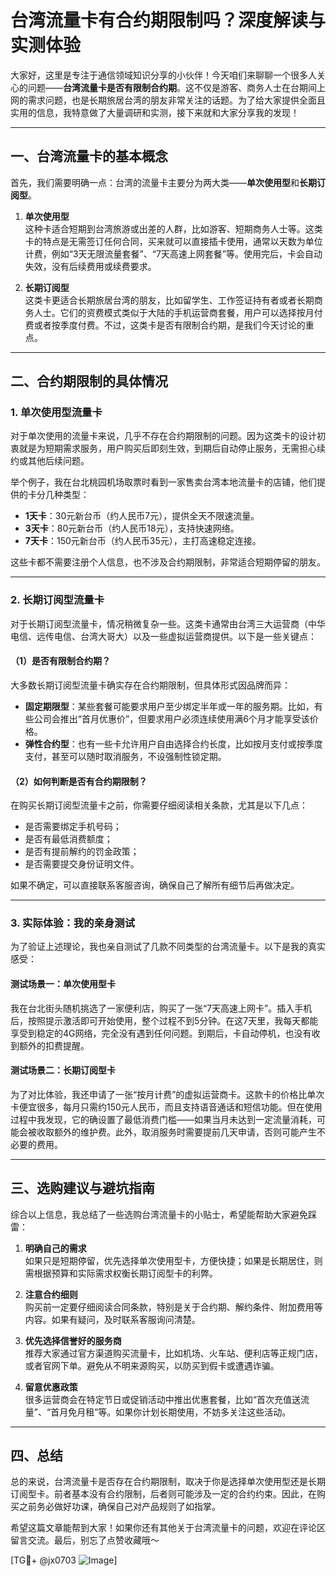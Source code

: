 # 台湾流量卡有合约期限制吗？深度解读与实测体验

大家好，这里是专注于通信领域知识分享的小伙伴！今天咱们来聊聊一个很多人关心的问题——**台湾流量卡是否有限制合约期**。这不仅是游客、商务人士在台期间上网的需求问题，也是长期旅居台湾的朋友非常关注的话题。为了给大家提供全面且实用的信息，我特意做了大量调研和实测，接下来就和大家分享我的发现！

---

## **一、台湾流量卡的基本概念**

首先，我们需要明确一点：台湾的流量卡主要分为两大类——**单次使用型**和**长期订阅型**。

1. **单次使用型**  
   这种卡适合短期到台湾旅游或出差的人群，比如游客、短期商务人士等。这类卡的特点是无需签订任何合同，买来就可以直接插卡使用，通常以天数为单位计费，例如“3天无限流量套餐”、“7天高速上网套餐”等。使用完后，卡会自动失效，没有后续费用或续费要求。

2. **长期订阅型**  
   这类卡更适合长期旅居台湾的朋友，比如留学生、工作签证持有者或者长期商务人士。它们的资费模式类似于大陆的手机运营商套餐，用户可以选择按月付费或者按季度付费。不过，这类卡是否有限制合约期，是我们今天讨论的重点。

---

## **二、合约期限制的具体情况**

### 1. 单次使用型流量卡  
对于单次使用的流量卡来说，几乎不存在合约期限制的问题。因为这类卡的设计初衷就是为短期需求服务，用户购买后即刻生效，到期后自动停止服务，无需担心续约或其他后续问题。

举个例子，我在台北桃园机场取票时看到一家售卖台湾本地流量卡的店铺，他们提供的卡分几种类型：
- **1天卡**：30元新台币（约人民币7元），提供全天不限速流量。
- **3天卡**：80元新台币（约人民币18元），支持快速网络。
- **7天卡**：150元新台币（约人民币35元），主打高速稳定连接。

这些卡都不需要注册个人信息，也不涉及合约期限制，非常适合短期停留的朋友。

---

### 2. 长期订阅型流量卡  
对于长期订阅型流量卡，情况稍微复杂一些。这类卡通常由台湾三大运营商（中华电信、远传电信、台湾大哥大）以及一些虚拟运营商提供。以下是一些关键点：

#### （1）是否有限制合约期？
大多数长期订阅型流量卡确实存在合约期限制，但具体形式因品牌而异：
- **固定期限型**：某些套餐可能要求用户至少绑定半年或一年的服务期。比如，有些公司会推出“首月优惠价”，但要求用户必须连续使用满6个月才能享受该价格。
- **弹性合约型**：也有一些卡允许用户自由选择合约长度，比如按月支付或按季度支付，甚至可以随时取消服务，不设强制性锁定期。

#### （2）如何判断是否有合约期限制？
在购买长期订阅型流量卡之前，你需要仔细阅读相关条款，尤其是以下几点：
- 是否需要绑定手机号码；
- 是否有最低消费额度；
- 是否有提前解约的罚金政策；
- 是否需要提交身份证明文件。

如果不确定，可以直接联系客服咨询，确保自己了解所有细节后再做决定。

---

### 3. 实际体验：我的亲身测试

为了验证上述理论，我也亲自测试了几款不同类型的台湾流量卡。以下是我的真实感受：

#### 测试场景一：单次使用型卡
我在台北街头随机挑选了一家便利店，购买了一张“7天高速上网卡”。插入手机后，按照提示激活即可开始使用，整个过程不到5分钟。在这7天里，我每天都能享受到稳定的4G网络，完全没有遇到任何问题。到期后，卡自动停机，也没有收到额外的扣费提醒。

#### 测试场景二：长期订阅型卡
为了对比体验，我还申请了一张“按月计费”的虚拟运营商卡。这款卡的价格比单次卡便宜很多，每月只需约150元人民币，而且支持语音通话和短信功能。但在使用过程中我发现，它的确设置了最低消费门槛——如果当月未达到一定流量消耗，可能会被收取额外的维护费。此外，取消服务时需要提前几天申请，否则可能产生不必要的费用。

---

## **三、选购建议与避坑指南**

综合以上信息，我总结了一些选购台湾流量卡的小贴士，希望能帮助大家避免踩雷：

1. **明确自己的需求**  
   如果只是短期停留，优先选择单次使用型卡，方便快捷；如果是长期居住，则需根据预算和实际需求权衡长期订阅型卡的利弊。

2. **注意合约细则**  
   购买前一定要仔细阅读合同条款，特别是关于合约期、解约条件、附加费用等内容。如果有疑问，及时联系客服询问清楚。

3. **优先选择信誉好的服务商**  
   推荐大家通过官方渠道购买流量卡，比如机场、火车站、便利店等正规门店，或者官网下单。避免从不明来源购买，以防买到假卡或遭遇诈骗。

4. **留意优惠政策**  
   很多运营商会在特定节日或促销活动中推出优惠套餐，比如“首次充值送流量”、“首月免月租”等。如果你计划长期使用，不妨多关注这些活动。

---

## **四、总结**

总的来说，台湾流量卡是否存在合约期限制，取决于你是选择单次使用型还是长期订阅型卡。前者基本没有合约限制，后者则可能涉及一定的合约约束。因此，在购买之前务必做好功课，确保自己对产品规则了如指掌。

希望这篇文章能帮到大家！如果你还有其他关于台湾流量卡的问题，欢迎在评论区留言交流。最后，别忘了点赞收藏哦～

[TG💪+ @jx0703 ![Image](https://github.com/user-attachments/assets/dbca1d08-cadb-493c-b0ec-ad6f7a83f270)]
